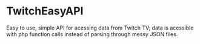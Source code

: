 TwitchEasyAPI
=============

Easy to use, simple API for acessing data from Twitch TV; data is acessible with php function calls instead of parsing through messy JSON files.
